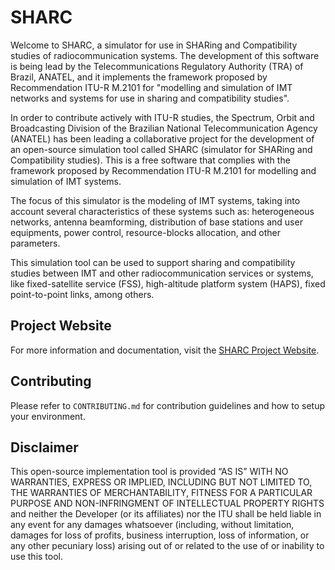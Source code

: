 # SHARC
Welcome to SHARC, a simulator for use in SHARing and Compatibility studies of radiocommunication systems. The development of this software is being lead by the Telecommunications Regulatory Authority (TRA) of Brazil, ANATEL, and it implements the framework proposed by Recommendation ITU-R M.2101 for "modelling and simulation of IMT networks and systems for use in sharing and compatibility studies".

In order to contribute actively with ITU-R studies, the Spectrum, Orbit and Broadcasting Division of the Brazilian National Telecommunication Agency (ANATEL) has been leading a collaborative project for the development of an open-source simulation tool called SHARC (simulator for SHARing and Compatibility studies). This is a free software that complies with the framework proposed by Recommendation ITU-R M.2101 for modelling and simulation of IMT systems.

The focus of this simulator is the modeling of IMT systems, taking into account several characteristics of these systems such as: heterogeneous networks, antenna beamforming, distribution of base stations and user equipments, power control, resource-blocks allocation, and other parameters.

This simulation tool can be used to support sharing and compatibility studies between IMT and other radiocommunication services or systems, like fixed-satellite service (FSS), high-altitude platform system (HAPS), fixed point-to-point links, among others.
  
## Project Website

For more information and documentation, visit the [SHARC Project Website](https://radio-spectrum.github.io/SHARC/).

## Contributing
Please refer to `CONTRIBUTING.md` for contribution guidelines and how to setup your environment.

## Disclaimer
This open-source implementation tool is provided “AS IS” WITH NO WARRANTIES, EXPRESS OR IMPLIED, INCLUDING BUT NOT LIMITED TO, THE WARRANTIES OF MERCHANTABILITY, FITNESS FOR A PARTICULAR PURPOSE AND NON-INFRINGMENT OF INTELLECTUAL PROPERTY RIGHTS and neither the Developer (or its affiliates) nor the ITU shall be held liable in any event for any damages whatsoever (including, without limitation, damages for loss of profits, business interruption, loss of information, or any other pecuniary loss) arising out of or related to the use of or inability to use this tool.